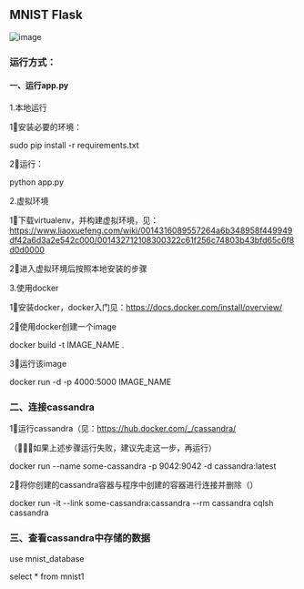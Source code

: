## MNIST Flask
![image](https://github.com/johnli-zr/mnist-flask/blob/master/ezgif-4-cb0f18b07204.gif)
### 运行方式：
#### 一、运行app.py
 1.本地运行
 
 1⃣️安装必要的环境：
 
 sudo pip install -r requirements.txt
 
 2⃣️运行：
 
 python app.py
 
 2.虚拟环境

1⃣️下载virtualenv，并构建虚拟环境，见：https://www.liaoxuefeng.com/wiki/0014316089557264a6b348958f449949df42a6d3a2e542c000/001432712108300322c61f256c74803b43bfd65c6f8d0d0000

2⃣️进入虚拟环境后按照本地安装的步骤

3.使用docker

1⃣️安装docker，docker入门见：https://docs.docker.com/install/overview/

2⃣️使用docker创建一个image

docker build -t IMAGE_NAME .

3⃣️运行该image

docker run -d -p 4000:5000 IMAGE_NAME


### 二、连接cassandra

1⃣️运行cassandra（见：https://hub.docker.com/_/cassandra/

（🌟🌟🌟如果上述步骤运行失败，建议先走这一步，再运行）

docker run --name some-cassandra -p 9042:9042 -d cassandra:latest

2⃣️将你创建的cassandra容器与程序中创建的容器进行连接并删除（）

docker run -it --link some-cassandra:cassandra --rm cassandra cqlsh cassandra



### 三、查看cassandra中存储的数据

use mnist_database

select * from mnist1


